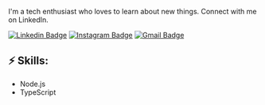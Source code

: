 I'm a tech enthusiast who loves to learn about new things. Connect with me on LinkedIn.

[![Linkedin Badge](https://img.shields.io/badge/-LinkedIn-blue?style=flat-square&logo=Linkedin&logoColor=white&link=https://www.linkedin.com/)](https://www.linkedin.com/)
[![Instagram Badge](https://img.shields.io/badge/-Instagram-e4405f?style=flat-square&logo=Instagram&logoColor=white&link=https://www.instagram.com/)](https://www.instagram.com/)
[![Gmail Badge](https://img.shields.io/badge/-Gmail-d14836?style=flat-square&logo=Gmail&logoColor=white&link=mail@jjjjjj@gmail.com)](mailto:mail@jjjjjjj@gmail.com)

## ⚡ Skills:
- Node.js
- TypeScript
